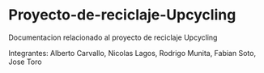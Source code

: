 # Proyecto-de-reciclaje-Upcycling
Documentacion relacionado al proyecto de reciclaje Upcycling


Integrantes:
Alberto Carvallo,
Nicolas Lagos,
Rodrigo Munita,
Fabian Soto,
Jose Toro
